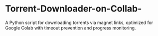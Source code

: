 # Torrent-Downloader-on-Collab-
A Python script for downloading torrents via magnet links, optimized for Google Colab with timeout prevention and progress monitoring.

